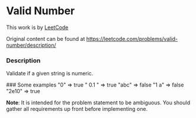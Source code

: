 # Valid Number
This work is by [LeetCode](https://leetcode.com/)

Original content can be found at https://leetcode.com/problems/valid-number/description/


### Description

Validate if a given string is numeric.

### Some examples
    "0" => true
    " 0.1 " => true
    "abc" => false
    "1 a" => false
    "2e10" => true

**Note**: It is intended for the problem statement to be ambiguous. You should gather all requirements up front before implementing one.
